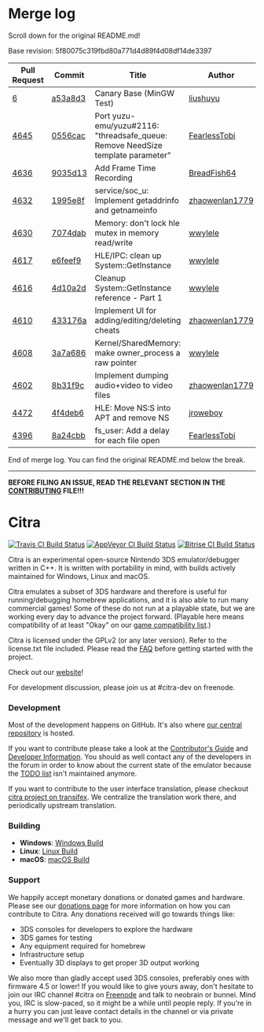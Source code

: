 # Merge log

Scroll down for the original README.md!

Base revision: 5f80075c319fbd80a771d4d89f4d08df14de3397

|Pull Request|Commit|Title|Author|Merged?|
|----|----|----|----|----|
|[6](https://github.com/citra-emu/citra-canary/pull/6)|[a53a8d3](https://github.com/citra-emu/citra-canary/pull/6/files/)|Canary Base (MinGW Test)|[liushuyu](https://github.com/liushuyu)|Yes|
|[4645](https://github.com/citra-emu/citra/pull/4645)|[0556cac](https://github.com/citra-emu/citra/pull/4645/files/)|Port yuzu-emu/yuzu#2116: "threadsafe_queue: Remove NeedSize template parameter"|[FearlessTobi](https://github.com/FearlessTobi)|Yes|
|[4636](https://github.com/citra-emu/citra/pull/4636)|[9035d13](https://github.com/citra-emu/citra/pull/4636/files/)|Add Frame Time Recording|[BreadFish64](https://github.com/BreadFish64)|Yes|
|[4632](https://github.com/citra-emu/citra/pull/4632)|[1995e8f](https://github.com/citra-emu/citra/pull/4632/files/)|service/soc_u: Implement getaddrinfo and getnameinfo|[zhaowenlan1779](https://github.com/zhaowenlan1779)|Yes|
|[4630](https://github.com/citra-emu/citra/pull/4630)|[7074dab](https://github.com/citra-emu/citra/pull/4630/files/)|Memory: don't lock hle mutex in memory read/write|[wwylele](https://github.com/wwylele)|Yes|
|[4617](https://github.com/citra-emu/citra/pull/4617)|[e6feef9](https://github.com/citra-emu/citra/pull/4617/files/)|HLE/IPC: clean up System::GetInstance|[wwylele](https://github.com/wwylele)|Yes|
|[4616](https://github.com/citra-emu/citra/pull/4616)|[4d10a2d](https://github.com/citra-emu/citra/pull/4616/files/)|Cleanup System::GetInstance reference - Part 1|[wwylele](https://github.com/wwylele)|Yes|
|[4610](https://github.com/citra-emu/citra/pull/4610)|[433176a](https://github.com/citra-emu/citra/pull/4610/files/)|Implement UI for adding/editing/deleting cheats|[zhaowenlan1779](https://github.com/zhaowenlan1779)|Yes|
|[4608](https://github.com/citra-emu/citra/pull/4608)|[3a7a686](https://github.com/citra-emu/citra/pull/4608/files/)|Kernel/SharedMemory: make owner_process a raw pointer|[wwylele](https://github.com/wwylele)|Yes|
|[4602](https://github.com/citra-emu/citra/pull/4602)|[8b31f9c](https://github.com/citra-emu/citra/pull/4602/files/)|Implement dumping audio+video to video files|[zhaowenlan1779](https://github.com/zhaowenlan1779)|Yes|
|[4472](https://github.com/citra-emu/citra/pull/4472)|[4f4deb6](https://github.com/citra-emu/citra/pull/4472/files/)|HLE: Move NS:S into APT and remove NS|[jroweboy](https://github.com/jroweboy)|Yes|
|[4396](https://github.com/citra-emu/citra/pull/4396)|[8a24cbb](https://github.com/citra-emu/citra/pull/4396/files/)|fs_user: Add a delay for each file open|[FearlessTobi](https://github.com/FearlessTobi)|Yes|


End of merge log. You can find the original README.md below the break.

------

**BEFORE FILING AN ISSUE, READ THE RELEVANT SECTION IN THE [CONTRIBUTING](https://github.com/citra-emu/citra/wiki/Contributing#reporting-issues) FILE!!!**

Citra
==============
[![Travis CI Build Status](https://travis-ci.org/citra-emu/citra.svg?branch=master)](https://travis-ci.org/citra-emu/citra)
[![AppVeyor CI Build Status](https://ci.appveyor.com/api/projects/status/sdf1o4kh3g1e68m9?svg=true)](https://ci.appveyor.com/project/bunnei/citra)
[![Bitrise CI Build Status](https://app.bitrise.io/app/4ccd8e5720f0d13b/status.svg?token=H32TmbCwxb3OQ-M66KbAyw&branch=master)](https://app.bitrise.io/app/4ccd8e5720f0d13b)

Citra is an experimental open-source Nintendo 3DS emulator/debugger written in C++. It is written with portability in mind, with builds actively maintained for Windows, Linux and macOS.

Citra emulates a subset of 3DS hardware and therefore is useful for running/debugging homebrew applications, and it is also able to run many commercial games! Some of these do not run at a playable state, but we are working every day to advance the project forward. (Playable here means compatibility of at least "Okay" on our [game compatibility list](https://citra-emu.org/game).)

Citra is licensed under the GPLv2 (or any later version). Refer to the license.txt file included. Please read the [FAQ](https://citra-emu.org/wiki/faq/) before getting started with the project.

Check out our [website](https://citra-emu.org/)!

For development discussion, please join us at #citra-dev on freenode.

### Development

Most of the development happens on GitHub. It's also where [our central repository](https://github.com/citra-emu/citra) is hosted.

If you want to contribute please take a look at the [Contributor's Guide](CONTRIBUTING.md) and [Developer Information](https://github.com/citra-emu/citra/wiki/Developer-Information). You should as well contact any of the developers in the forum in order to know about the current state of the emulator because the [TODO list](https://docs.google.com/document/d/1SWIop0uBI9IW8VGg97TAtoT_CHNoP42FzYmvG1F4QDA) isn't maintained anymore.

If you want to contribute to the user interface translation, please checkout [citra project on transifex](https://www.transifex.com/citra/citra). We centralize the translation work there, and periodically upstream translation.

### Building

* __Windows__: [Windows Build](https://github.com/citra-emu/citra/wiki/Building-For-Windows)
* __Linux__: [Linux Build](https://github.com/citra-emu/citra/wiki/Building-For-Linux)
* __macOS__: [macOS Build](https://github.com/citra-emu/citra/wiki/Building-for-macOS)


### Support
We happily accept monetary donations or donated games and hardware. Please see our [donations page](https://citra-emu.org/donate/) for more information on how you can contribute to Citra. Any donations received will go towards things like:
* 3DS consoles for developers to explore the hardware
* 3DS games for testing
* Any equipment required for homebrew
* Infrastructure setup
* Eventually 3D displays to get proper 3D output working

We also more than gladly accept used 3DS consoles, preferably ones with firmware 4.5 or lower! If you would like to give yours away, don't hesitate to join our IRC channel #citra on [Freenode](http://webchat.freenode.net/?channels=citra) and talk to neobrain or bunnei. Mind you, IRC is slow-paced, so it might be a while until people reply. If you're in a hurry you can just leave contact details in the channel or via private message and we'll get back to you.
